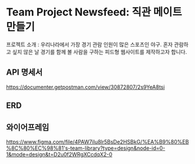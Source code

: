 # Team Project Newsfeed: 직관 메이트 만들기
프로젝트 소개 :  우리나라에서 가장 경기 관람 인원이 많은 스포츠인 야구. 혼자 관람하고 싶지 않은 날 경기를 함께 볼 사람을 구하는 피드형 웹사이트를 제작하고자 합니다.

## API 명세서
https://documenter.getpostman.com/view/30872807/2s9YeA8tsi

## ERD

## 와이어프레임
https://www.figma.com/file/4PAW7ilu8lr5BsDe2HSBkG/%EA%B9%80%EB%8C%80%EC%98%81's-team-library?type=design&node-id=0-1&mode=design&t=D2u0f2WRgXCcdqX2-0
